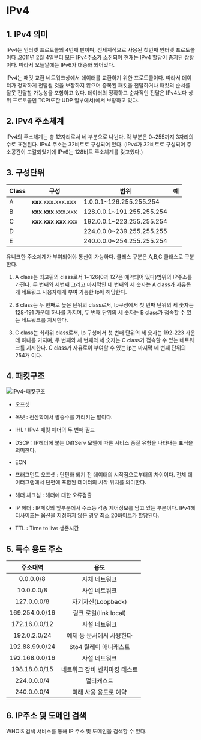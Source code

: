 # IPv4 

## 1. IPv4 의미

IPv4는 인터넷 프로토콜의 4번째 판이며, 전세계적으로 사용된 첫번째 인터넷 프로토콜이다 .2011년 2월 4일부터 모든 IPv4주소가 소진되어 현재는 IPv4 할당이 중지된 상황이다. 따라서 오늘날에는 IPv6가 대중화 되어있다.

IPv4는 패킷 교환 네트워크상에서 데이터를 교환하기 위한 프로토콜이다. 따라서 데이터가 정확하게 전달될 것을 보장하지 않으며 중복된 패킷을 전달하거나 패킷의 순서를 잘못 전달할 가능성을 포함하고 있다. 데이터의 정확하고 순차적인 전달은 IPv4보다 상위 프로토콜인 TCP(또한 UDP 일부에서)에서 보장하고 있다.

## 2. IPv4 주소체계

IPv4의 주소체계는 총 12자리로서 네 부분으로 나뉜다. 각 부분은 0~255까지 3자리의 수로 표현된다. IPv4 주소는 32비트로 구성되어 있다. (IPv4가 32비트로 구성되어 주소공간이 고갈되었기에  IPv6는 128비트 주소체계를 갖고있다.)

## 3. 구성단위

| Class | 구성                        | 범위                      | 예   |
| ----- | --------------------------- | ------------------------- | ---- |
| A     | **xxx**.xxx.xxx.xxx         | 1.0.0.1~126.255.255.254   |      |
| B     | **xxx**.**xxx**.xxx.xxx     | 128.0.0.1~191.255.255.254 |      |
| C     | **xxx**.**xxx**.**xxx**.xxx | 192.0.0.1~223.255.255.254 |      |
| D     |                             | 224.0.0.0~239.255.255.255 |      |
| E     |                             | 240.0.0.0~254.255.255.254 |      |

유니크한 주소체계가 부여되어야 통신이 가능하다.  클래스 구분은 A,B,C 클래스로 구분한다. 
1) A class는 최고위의 class로서 1~126(0과 127은 예약되어 있다)범위의 IP주소를 가진다. 두 번째와 세번째 그리고 마지막인 네 번째의 세 숫자는 A class가 자유롭게 네트워크 사용자에게 부여 가능한 Ip에  해당한다.

2) B class는 두 번째로 높은 단위의 class로서, Ip구성에서 첫 번째 단위의 세 숫자는 128-191 가운데 하나를 가지며, 두 번째 단위의 세 숫자는 B class가 접속할 수 있는 네트워크를 지시한다.

3) C class는 최하위 class로서, Ip 구성에서 첫 번째 단위의 세 숫자는 192-223 가운데 하나를 가지며, 두 번째와 세 번째의 세 숫자는 C class가 접속할 수 있는 네트워크를 지시한다. C class가 자유로이 부여할 수 있는 ip는 마지막 네 번째 단위의 254개 이다. 

## 4. 패킷구조

![IPv4-패킷구조](https://user-images.githubusercontent.com/55272324/71610143-e1857300-2bd1-11ea-8abe-a7d7cd3bcd24.PNG)

* 오프셋

* 옥텟 : 전산학에서 팔중수를 가리키는 말이다.
* IHL : IPv4 패킷 헤더의 두 번째 필드
* DSCP : IP헤더에 붙는 DiffServ 모델에 따른 서비스 품질 유형을 나타내는 표식을 의미한다.
* ECN
* 프래그먼트 오프셋 : 단편화 되기 전 데이터의 시작점으로부터의 차이이다. 전체 데이터그램에서 단편에 포함된 데이터의 시작 위치를 의미한다.
* 헤더 체크섬 : 헤더에 대한 오류검출
* IP 헤더 : IP패킷의 앞부분에서 주소등 각종 제어정보를 담고 있는 부분이다.  IPv4헤더사이즈는 옵션을 지정하지 않은 경우 최소 20바이트가 할당된다.
* TTL : Time to live  생존시간

## 5. 특수 용도 주소 

|    주소대역    |             용도              |
| :------------: | :---------------------------: |
|   0.0.0.0/8    |         자체 네트워크         |
|   10.0.0.0/8   |         사설 네트워크         |
|  127.0.0.0/8   |      자기자신(Loopback)       |
| 169.254.0.0/16 |     링크 로컬(link local)     |
| 172.16.0.0/12  |         사설 네트워크         |
|  192.0.2.0/24  |   예제 등 문서에서 사용한다   |
| 192.88.99.0/24 |    6to4 릴레이 애니캐스트     |
| 192.168.0.0/16 |         사설 네트워크         |
| 198.18.0.0/15  | 네트워크 장비 벤치마킹 테스트 |
|  224.0.0.0/4   |          멀티캐스트           |
|  240.0.0.0/4   |     미래 사용 용도로 예약     |

## 6. IP주소 및 도메인 검색

WHOIS 검색 서비스를 통해 IP 주소 및 도메인을 검색할 수 있다.